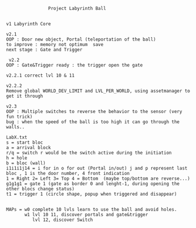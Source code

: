      				Project Labyrinth Ball
     
     
    v1 Labyrinth Core
    
    v2.1
    OOP : Door new object, Portal (teleportation of the ball)
    to improve : memory not optimum  save
    next stage : Gate and Trigger
    
     v2.2 
    OOP : Gate&Trigger ready : the trigger open the gate
    
    v2.2.1 correct lvl 10 & 11
    
    v2.2.2
    Remove global WORLD_DEV_LIMIT and LVL_PER_WORLD, using assetmanager to get it through
    
    v2.3
    OOP : Multiple switches to reverse the behavior to the sensor (very fun trick)
    bug : when the speed of the ball is too high it can go through the walls..
    
    LabX.txt
    s = start bloc
    a = arrival block
    r/q = switch r would be the switch active during the initiation
    h = hole
    b = bloc (wall)
    i1i1i1j14 = i for in o for out (Portal in/out) j and p represent last bloc , 1 is the door number, 4 front indication
    1 = Right 2= Left 3= Top 4 = Bottom  (maybe top/bottom are reverse...)
    g1g1g1 = gate 1 (gate as border 0 and lenght-1, during opening the other blocs change status)
    t1 = trigger 1 (circle shape, popup when triggered and disappear)
    
    
    MAPs = w0 complete 10 lvls learn to use the ball and avoid holes.
    	   w1 lvl 10 11, discover portals and gate&trigger
    	   	  lvl 12, discover Switch